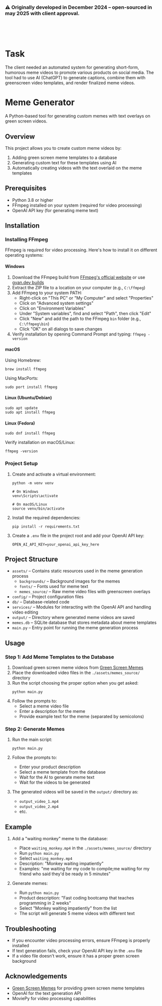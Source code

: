 ### ⚠️ Originally developed in December 2024 – open-sourced in may 2025 with client approval.

</br>
</br>
</br>

# Task

The client needed an automated system for generating short-form, humorous meme videos to promote various products on social media. The tool had to use AI (ChatGPT) to generate captions, combine them with greenscreen video templates, and render finalized meme videos.

# Meme Generator

A Python-based tool for generating custom memes with text overlays on green screen videos.

## Overview

This project allows you to create custom meme videos by:
1. Adding green screen meme templates to a database
2. Generating custom text for these templates using AI
3. Automatically creating videos with the text overlaid on the meme templates

## Prerequisites

- Python 3.8 or higher
- FFmpeg installed on your system (required for video processing)
- OpenAI API key (for generating meme text)

## Installation

### Installing FFmpeg

FFmpeg is required for video processing. Here's how to install it on different operating systems:

#### Windows
1. Download the FFmpeg build from [FFmpeg's official website](https://ffmpeg.org/download.html#build-windows) or use [gyan.dev builds](https://www.gyan.dev/ffmpeg/builds/)
2. Extract the ZIP file to a location on your computer (e.g., `C:\ffmpeg`)
3. Add FFmpeg to your system PATH:
   - Right-click on "This PC" or "My Computer" and select "Properties"
   - Click on "Advanced system settings"
   - Click on "Environment Variables"
   - Under "System variables", find and select "Path", then click "Edit"
   - Click "New" and add the path to the FFmpeg `bin` folder (e.g., `C:\ffmpeg\bin`)
   - Click "OK" on all dialogs to save changes
4. Verify installation by opening Command Prompt and typing: `ffmpeg -version`

#### macOS
Using Homebrew:
```
brew install ffmpeg
```

Using MacPorts:
```
sudo port install ffmpeg
```

#### Linux (Ubuntu/Debian)
```
sudo apt update
sudo apt install ffmpeg
```

#### Linux (Fedora)
```
sudo dnf install ffmpeg
```

Verify installation on macOS/Linux:
```
ffmpeg -version
```

### Project Setup

1. Create and activate a virtual environment:
   ```
   python -m venv venv
   
   # On Windows
   venv\Scripts\activate
   
   # On macOS/Linux
   source venv/bin/activate
   ```

2. Install the required dependencies:
   ```
   pip install -r requirements.txt
   ```

3. Create a `.env` file in the project root and add your OpenAI API key:
   ```
   OPEN_AI_API_KEY=your_openai_api_key_here
   ```

## Project Structure

- `assets/` – Contains static resources used in the meme generation process
  - `backgrounds/` – Background images for the memes
  - `fonts/` – Fonts used for meme text
  - `memes_source/` – Raw meme video files with greenscreen overlays
- `config/` – Project configuration files
- `db/` – Database-related code
- `services/` – Modules for interacting with the OpenAI API and handling video editing
- `output/` – Directory where generated meme videos are saved
- `memes.db` – SQLite database that stores metadata about meme templates
- `main.py` – Entry point for running the meme generation process

## Usage

### Step 1: Add Meme Templates to the Database

1. Download green screen meme videos from [Green Screen Memes](https://greenscreenmemes.com)
2. Place the downloaded video files in the `./assets/memes_source/` directory
3. Run the script choosing the proper option when you get asked:
   ```
   python main.py
   ```
4. Follow the prompts to:
   - Select a meme video file
   - Enter a description for the meme
   - Provide example text for the meme (separated by semicolons)

### Step 2: Generate Memes

1. Run the main script:
   ```
   python main.py
   ```

2. Follow the prompts to:
   - Enter your product description
   - Select a meme template from the database
   - Wait for the AI to generate meme text
   - Wait for the videos to be generated

3. The generated videos will be saved in the `output/` directory as:
   - `output_video_1.mp4`
   - `output_video_2.mp4`
   - etc.

## Example

1. Add a "waiting monkey" meme to the database:
   - Place `waiting_monkey.mp4` in the `./assets/memes_source/` directory
   - Run `python main.py`
   - Select `waiting_monkey.mp4`
   - Description: "Monkey waiting impatiently"
   - Examples: "me waiting for my code to compile;me waiting for my friend who said they'd be ready in 5 minutes"

2. Generate memes:
   - Run `python main.py`
   - Product description: "Fast coding bootcamp that teaches programming in 2 weeks"
   - Select "Monkey waiting impatiently" from the list
   - The script will generate 5 meme videos with different text

## Troubleshooting

- If you encounter video processing errors, ensure FFmpeg is properly installed
- If text generation fails, check your OpenAI API key in the `.env` file
- If a video file doesn't work, ensure it has a proper green screen background

## Acknowledgements

- [Green Screen Memes](https://greenscreenmemes.com) for providing green screen meme templates
- OpenAI for the text generation API
- MoviePy for video processing capabilities 